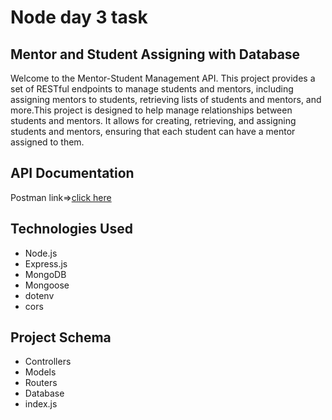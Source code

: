 # Node day 3 task

## Mentor and Student Assigning with Database

Welcome to the Mentor-Student Management API. This project provides a set of RESTful endpoints to manage students and mentors, including assigning mentors to students, retrieving lists of students and mentors, and more.This project is designed to help manage relationships between students and mentors. It allows for creating, retrieving, and assigning students and mentors, ensuring that each student can have a mentor assigned to them.

## API Documentation

Postman link=>[click here](https://documenter.getpostman.com/view/32019732/2sA3Qv6pmi)

## Technologies Used

- Node.js
- Express.js
- MongoDB
- Mongoose
- dotenv
- cors

## Project Schema

- Controllers
- Models
- Routers
- Database
- index.js
